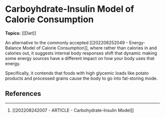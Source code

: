 # Carboyhdrate-Insulin Model of Calorie Consumption
**Topics:** [[Diet]]

An alternative to the commonly accepted [[202208252049 - Energy-Balance Model of Calorie Consumption]], where rather than calories in and calories out, it suggests internal body responses shift that dynamic making some energy sources have a different impact on how your body uses that energy.

Specifically, it contends that foods with high glycemic loads like potato products and processed grains cause the body to go into fat-storing mode.

## References
---
1. [[202208242007 - ARTICLE - Carbohydrate-Insulin Model]]